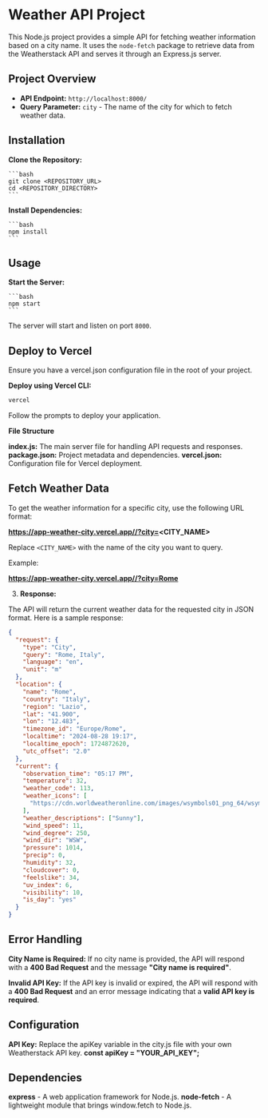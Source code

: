 # Weather API Project

This Node.js project provides a simple API for fetching weather information based on a city name. It uses the `node-fetch` package to retrieve data from the Weatherstack API and serves it through an Express.js server.

## Project Overview

- **API Endpoint:** `http://localhost:8000/`
- **Query Parameter:** `city` - The name of the city for which to fetch weather data.

## Installation

**Clone the Repository:**

    ```bash
    git clone <REPOSITORY_URL>
    cd <REPOSITORY_DIRECTORY>
    ```

**Install Dependencies:**

    ```bash
    npm install
    ```

## Usage

**Start the Server:**

    ```bash
    npm start
    ```

The server will start and listen on port `8000`.

## Deploy to Vercel

Ensure you have a vercel.json configuration file in the root of your project.

**Deploy using Vercel CLI:**

```bash
vercel
```

Follow the prompts to deploy your application.

**File Structure**

**index.js:** The main server file for handling API requests and responses.
**package.json:** Project metadata and dependencies.
**vercel.json:** Configuration file for Vercel deployment.

## Fetch Weather Data

To get the weather information for a specific city, use the following URL format:

**https://app-weather-city.vercel.app//?city=<CITY_NAME>**

Replace `<CITY_NAME>` with the name of the city you want to query.

Example:

**https://app-weather-city.vercel.app//?city=Rome**

3. **Response:**

The API will return the current weather data for the requested city in JSON format. Here is a sample response:

```json
{
  "request": {
    "type": "City",
    "query": "Rome, Italy",
    "language": "en",
    "unit": "m"
  },
  "location": {
    "name": "Rome",
    "country": "Italy",
    "region": "Lazio",
    "lat": "41.900",
    "lon": "12.483",
    "timezone_id": "Europe/Rome",
    "localtime": "2024-08-28 19:17",
    "localtime_epoch": 1724872620,
    "utc_offset": "2.0"
  },
  "current": {
    "observation_time": "05:17 PM",
    "temperature": 32,
    "weather_code": 113,
    "weather_icons": [
      "https://cdn.worldweatheronline.com/images/wsymbols01_png_64/wsymbol_0001_sunny.png"
    ],
    "weather_descriptions": ["Sunny"],
    "wind_speed": 11,
    "wind_degree": 250,
    "wind_dir": "WSW",
    "pressure": 1014,
    "precip": 0,
    "humidity": 32,
    "cloudcover": 0,
    "feelslike": 34,
    "uv_index": 6,
    "visibility": 10,
    "is_day": "yes"
  }
}
```

## Error Handling

**City Name is Required:** If no city name is provided, the API will respond with a **400 Bad Request** and the message **"City name is required"**.

**Invalid API Key:** If the API key is invalid or expired, the API will respond with a **400 Bad Request** and an error message indicating that a **valid API key is required**.

## Configuration

**API Key:** Replace the apiKey variable in the city.js file with your own Weatherstack API key.
**const apiKey = "YOUR_API_KEY";**

## Dependencies

**express** - A web application framework for Node.js.
**node-fetch** - A lightweight module that brings window.fetch to Node.js.
